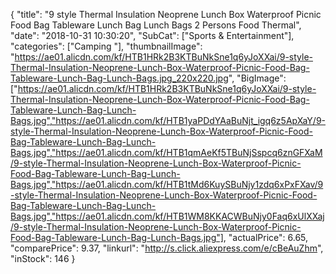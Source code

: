 {
	"title": "9 style Thermal Insulation Neoprene Lunch Box Waterproof Picnic Food Bag Tableware Lunch Bag Lunch Bags 2 Persons Food Thermal",
	"date": "2018-10-31 10:30:20",
	"SubCat": ["Sports & Entertainment"],
	"categories": ["Camping "],
	"thumbnailImage": "https://ae01.alicdn.com/kf/HTB1HRk2B3KTBuNkSne1q6yJoXXai/9-style-Thermal-Insulation-Neoprene-Lunch-Box-Waterproof-Picnic-Food-Bag-Tableware-Lunch-Bag-Lunch-Bags.jpg_220x220.jpg",
	"BigImage": ["https://ae01.alicdn.com/kf/HTB1HRk2B3KTBuNkSne1q6yJoXXai/9-style-Thermal-Insulation-Neoprene-Lunch-Box-Waterproof-Picnic-Food-Bag-Tableware-Lunch-Bag-Lunch-Bags.jpg","https://ae01.alicdn.com/kf/HTB1yaPDdYAaBuNjt_igq6z5ApXaY/9-style-Thermal-Insulation-Neoprene-Lunch-Box-Waterproof-Picnic-Food-Bag-Tableware-Lunch-Bag-Lunch-Bags.jpg","https://ae01.alicdn.com/kf/HTB1qmAeKf5TBuNjSspcq6znGFXaM/9-style-Thermal-Insulation-Neoprene-Lunch-Box-Waterproof-Picnic-Food-Bag-Tableware-Lunch-Bag-Lunch-Bags.jpg","https://ae01.alicdn.com/kf/HTB1tMd6KuySBuNjy1zdq6xPxFXav/9-style-Thermal-Insulation-Neoprene-Lunch-Box-Waterproof-Picnic-Food-Bag-Tableware-Lunch-Bag-Lunch-Bags.jpg","https://ae01.alicdn.com/kf/HTB1WM8KKACWBuNjy0Faq6xUlXXaj/9-style-Thermal-Insulation-Neoprene-Lunch-Box-Waterproof-Picnic-Food-Bag-Tableware-Lunch-Bag-Lunch-Bags.jpg"],
	"actualPrice": 6.65,
	"comparePrice": 9.37,
	"linkurl": "http://s.click.aliexpress.com/e/cBeAuZhm",
	"inStock": 146
}
